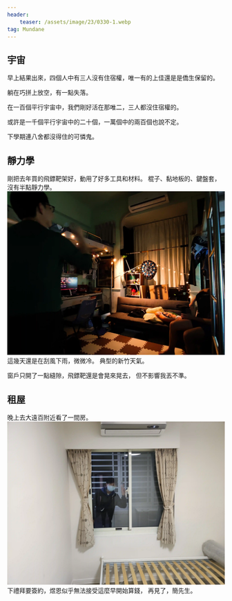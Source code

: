 ```yaml
---
header:
    teaser: /assets/image/23/0330-1.webp
tag: Mundane
---
```


## 宇宙

早上結果出來，四個人中有三人沒有住宿權，唯一有的上佳還是是僑生保留的。

躺在巧拼上放空，有一點失落。  
  
在一百個平行宇宙中，我們剛好活在那唯二，三人都沒住宿權的。

或許是一千個平行宇宙中的二十個，一萬個中的兩百個也說不定。

下學期連八舍都沒得住的可憐鬼。

## 靜力學

剛把去年買的飛鏢靶架好，動用了好多工具和材料。
棍子、黏地板的、鍵盤套，
沒有半點靜力學。
![i](/assets/image/23/0330-1.webp)
這幾天還是在刮風下雨，微微冷。
典型的新竹天氣。

窗戶只開了一點縫隙，飛鏢靶還是會晃來晃去，
但不影響我丟不準。

## 租屋

晚上去大遠百附近看了一間房。  
![q](/assets/image/23/0330-2.webp)
下禮拜要簽約，煜恩似乎無法接受這麼早開始算錢，
再見了，簡先生。

